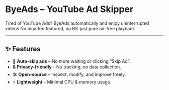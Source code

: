 # ByeAds – YouTube Ad Skipper

Tired of YouTube Ads? ByeAds automatically and enjoy uninterrupted videos
No bloatted featured, no BS-just pure ad-free playback

---

## ✨ Features
- 🚀 **Auto-skip ads** – No more waiting or clicking “Skip Ad”.
- 🔒 **Privacy-friendly** – No tracking, no data collection.
- 🛠 **Open-source** – Inspect, modify, and improve freely.
- ⚡ **Lightweight** – Minimal CPU & memory usage.
